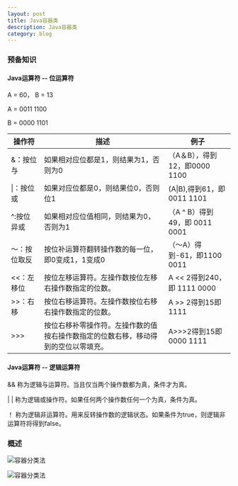 ```yaml
---
layout: post
title: Java容器类
description: Java容器类
category: blog
---
```



### 预备知识
#### Java运算符 -- 位运算符
A = 60， B = 13

A = 0011 1100

B = 0000 1101

| 操作符 | 描述 | 例子 |
| --- | --- | --- |
| &：按位与 | 如果相对应位都是1，则结果为1，否则为0 | （A＆B），得到12，即0000 1100 |
| \|：按位或 | 如果对应位都是0，则结果位0，否则位1 | (A\|B),得到61，即 0011 1101 |
| ^:按位异或 | 如果相对应位值相同，则结果为0，否则为1 | （A ^ B）得到49，即 0011 0001|
| ～：按位取反 | 按位补运算符翻转操作数的每一位，即0变成1，1变成0 | （〜A）得到-61，即1100 0011 |
| <<：左移位 | 按位左移运算符。左操作数按位左移右操作数指定的位数。 | A << 2得到240，即 1111 0000 |
| >>：右移 | 按位右移运算符。左操作数按位右移右操作数指定的位数。| A >> 2得到15即 1111 |
| >>> 	| 按位右移补零操作符。左操作数的值按右操作数指定的位数右移，移动得到的空位以零填充。| A>>>2得到15即0000 1111 |

#### Java运算符 -- 逻辑运算符
&&	称为逻辑与运算符。当且仅当两个操作数都为真，条件才为真。

| |	称为逻辑或操作符。如果任何两个操作数任何一个为真，条件为真。

！	称为逻辑非运算符。用来反转操作数的逻辑状态。如果条件为true，则逻辑非运算符将得到false。

### 概述

![容器分类法](／images／full_container_taxonomy.png)

![容器分类法](／images／simple-container.png)




